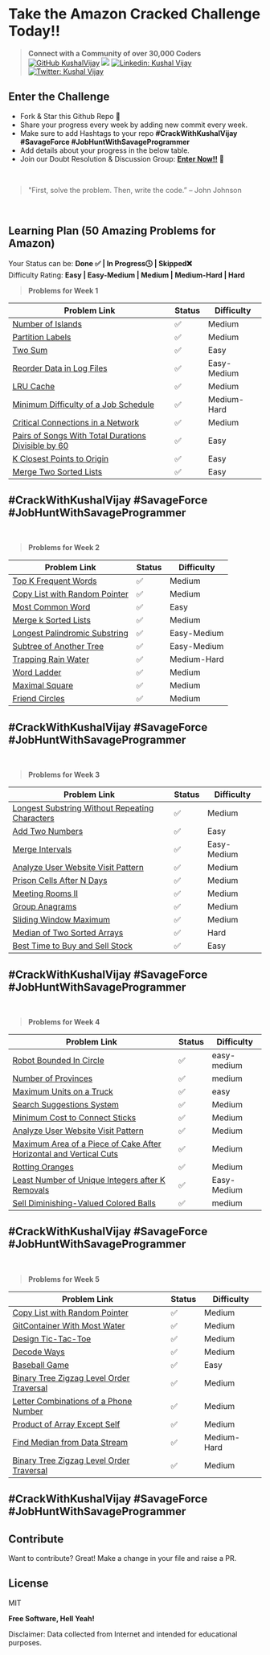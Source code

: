 # Take the Amazon Cracked Challenge Today!!

>  **Connect with a Community of over 30,000 Coders** 
[![GitHub KushalVijay](https://img.shields.io/github/followers/KushalVijay?label=follow&style=social)](https://github.com/KushalVijay) 
![](https://img.shields.io/youtube/channel/subscribers/UCOZMPD9TMk0C4yipWBaPZ7w?label=Follow%20Savage%20Programmer&style=social)
[![Linkedin: Kushal Vijay](https://img.shields.io/badge/-Kushal%20Vijay-blue?style=flat-square&logo=Linkedin&logoColor=white&link=https://www.linkedin.com/in/kushaalvijay/)](https://www.linkedin.com/in/kushalvijay/)
[![Twitter: Kushal Vijay](https://img.shields.io/twitter/follow/KushalVijay_?style=social)](https://twitter.com/KushalVijay_)

## Enter the Challenge
- Fork & Star this Github Repo 🌟
- Share your progress every week by adding new commit every week.
- Make sure to add Hashtags to your repo **#CrackWithKushalVijay  #SavageForce  #JobHuntWithSavageProgrammer**
- Add details about your progress in the below table.
- Join our Doubt Resolution & Discussion Group: [**Enter Now!!**](https://t.me/vijaykushal) 👀

<br />

> "First, solve the problem. Then, write the code.” – John Johnson

<br/>

## Learning Plan (50 Amazing Problems for Amazon)

Your Status can be: **Done ✅ | In Progress🕓 | Skipped❌**
<br>
Difficulty Rating: **Easy | Easy-Medium | Medium | Medium-Hard | Hard**

> **Problems for Week 1**

| Problem Link | Status | Difficulty |
| ------ | ------ | ------ |
| [Number of Islands](https://leetcode.com/problems/number-of-islands/)  | ✅ | Medium |
| [Partition Labels](https://leetcode.com/problems/partition-labels/) |  ✅ | Medium |
| [Two Sum](https://leetcode.com/problems/two-sum/) | ✅  |Easy  |
| [Reorder Data in Log Files](https://leetcode.com/problems/reorder-data-in-log-files/)  | ✅  | Easy-Medium |
| [LRU Cache](https://leetcode.com/problems/lru-cache/)  |  ✅ | Medium |
| [Minimum Difficulty of a Job Schedule](https://leetcode.com/problems/minimum-difficulty-of-a-job-schedule/)  | ✅  | Medium-Hard |
| [Critical Connections in a Network](https://leetcode.com/problems/critical-connections-in-a-network/) |✅ | Medium |
| [Pairs of Songs With Total Durations Divisible by 60](https://leetcode.com/problems/pairs-of-songs-with-total-durations-divisible-by-60/)  | ✅ | Easy |
| [K Closest Points to Origin](https://leetcode.com/problems/k-closest-points-to-origin/)  | ✅ | Easy |
| [Merge Two Sorted Lists](https://leetcode.com/problems/merge-two-sorted-lists/)  | ✅ | Easy |


#CrackWithKushalVijay  #SavageForce  #JobHuntWithSavageProgrammer
---
<br>

> **Problems for Week 2**

| Problem Link | Status | Difficulty |
| ------ | ------ | ------ |
| [Top K Frequent Words]( https://leetcode.com/problems/top-k-frequent-words/) | ✅ | Medium |
| [Copy List with Random Pointer]( https://leetcode.com/problems/copy-list-with-random-pointer/)  | ✅ | Medium |
| [Most Common Word](https://leetcode.com/problems/most-common-word/)  | ✅ | Easy |
| [Merge k Sorted Lists]( https://leetcode.com/problems/merge-k-sorted-lists/) | ✅ | Medium |
| [Longest Palindromic Substring]( https://leetcode.com/problems/longest-palindromic-substring/) | ✅ | Easy-Medium |
| [Subtree of Another Tree]( https://leetcode.com/problems/subtree-of-another-tree/)  | ✅ | Easy-Medium |
| [Trapping Rain Water]( https://leetcode.com/problems/trapping-rain-water/)  | ✅ | Medium-Hard |
| [Word Ladder]( https://leetcode.com/problems/word-ladder/)  | ✅ | Medium |
|  [Maximal Square]( https://leetcode.com/problems/maximal-square/)  | ✅ | Medium |
| [Friend Circles]( https://leetcode.com/problems/friend-circles/) | ✅ | Medium |


#CrackWithKushalVijay  #SavageForce  #JobHuntWithSavageProgrammer
---
<br>

> **Problems for Week 3**

| Problem Link | Status | Difficulty |
| ------ | ------ | ------ |
| [Longest Substring Without Repeating Characters]( https://leetcode.com/problems/longest-substring-without-repeating-characters/)  | ✅ | Medium |
| [Add Two Numbers](https://leetcode.com/problems/add-two-numbers/)  | ✅ | Easy |
| [Merge Intervals]( https://leetcode.com/problems/merge-intervals/)  | ✅ | Easy-Medium |
| [Analyze User Website Visit Pattern]( https://leetcode.com/problems/analyze-user-website-visit-pattern/)  | ✅ | Medium |
| [Prison Cells After N Days]( https://leetcode.com/problems/prison-cells-after-n-days/)  | ✅ | Medium |
| [Meeting Rooms II]( https://leetcode.com/problems/meeting-rooms-ii/) | ✅ | Medium |
| [Group Anagrams]( https://leetcode.com/problems/group-anagrams/) | ✅ | Medium |
| [Sliding Window Maximum]( https://leetcode.com/problems/sliding-window-maximum/)  | ✅ | Medium |
| [Median of Two Sorted Arrays]( https://leetcode.com/problems/median-of-two-sorted-arrays/)  | ✅ | Hard |
| [Best Time to Buy and Sell Stock]( https://leetcode.com/problems/best-time-to-buy-and-sell-stock/) | ✅ | Easy |

#CrackWithKushalVijay  #SavageForce  #JobHuntWithSavageProgrammer
---
<br>

> **Problems for Week 4**

| Problem Link | Status | Difficulty |
| ------ | ------ | ------ |
| [Robot Bounded In Circle]( https://leetcode.com/problems/robot-bounded-in-circle/) | ✅ | easy-medium |
| [Number of Provinces ]( https://leetcode.com/problems/number-of-provinces/) | ✅ | medium |
| [Maximum Units on a Truck](https://leetcode.com/problems/maximum-units-on-a-truck/) | ✅ | easy |
| [Search Suggestions System]( https://leetcode.com/problems/search-suggestions-system/) | ✅ | Medium |
| [Minimum Cost to Connect Sticks ]( https://leetcode.com/problems/minimum-cost-to-connect-sticks/)  | ✅ | Medium |
| [Analyze User Website Visit Pattern]( https://leetcode.com/problems/analyze-user-website-visit-pattern/) | ✅ | Medium |
| [Maximum Area of a Piece of Cake After Horizontal and Vertical Cuts ]( https://leetcode.com/problems/maximum-area-of-a-piece-of-cake-after-horizontal-and-vertical-cuts/)  | ✅ | Medium |
| [Rotting Oranges]( https://leetcode.com/problems/rotting-oranges/) | ✅ | Medium |
| [Least Number of Unique Integers after K Removals ]( https://leetcode.com/problems/least-number-of-unique-integers-after-k-removals/) | ✅ | Easy-Medium |
| [Sell Diminishing-Valued Colored Balls]( https://leetcode.com/problems/sell-diminishing-valued-colored-balls/) | ✅ | medium |

#CrackWithKushalVijay  #SavageForce  #JobHuntWithSavageProgrammer
---
<br>

> **Problems for Week 5**

| Problem Link | Status | Difficulty |
| ------ | ------ | ------ |
| [Copy List with Random Pointer]( https://leetcode.com/problems/copy-list-with-random-pointer/) | ✅ | Medium |
| [GitContainer With Most Water]( https://leetcode.com/problems/container-with-most-water/) | ✅ | Medium |
| [Design Tic-Tac-Toe]( https://leetcode.com/problems/design-tic-tac-toe/) | ✅ | Medium |
| [Decode Ways](https://leetcode.com/problems/decode-ways/) | ✅ | Medium |
| [Baseball Game](https://leetcode.com/problems/baseball-game/) | ✅ | Easy |
| [Binary Tree Zigzag Level Order Traversal](https://leetcode.com/problems/binary-tree-zigzag-level-order-traversal/) | ✅ | Medium |
| [Letter Combinations of a Phone Number](https://leetcode.com/problems/letter-combinations-of-a-phone-number/)  | ✅ | Medium |
| [Product of Array Except Self](https://leetcode.com/problems/product-of-array-except-self/)  | ✅ | Medium |
| [Find Median from Data Stream](https://leetcode.com/problems/find-median-from-data-stream/) | ✅ | Medium-Hard |
| [Binary Tree Zigzag Level Order Traversal](https://leetcode.com/problems/binary-tree-zigzag-level-order-traversal/) | ✅ | Medium |

#CrackWithKushalVijay  #SavageForce  #JobHuntWithSavageProgrammer
---
## Contribute

Want to contribute? Great!
Make a change in your file and raise a PR.

## License

MIT

**Free Software, Hell Yeah!**

Disclaimer: Data collected from Internet and intended for educational purposes.

